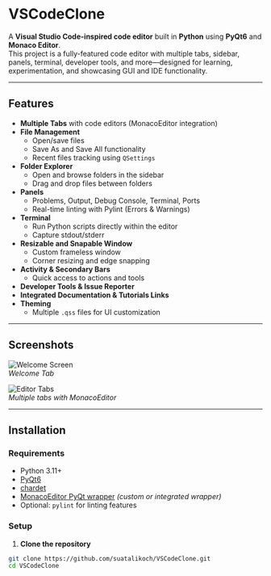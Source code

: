 # VSCodeClone

A **Visual Studio Code-inspired code editor** built in **Python** using **PyQt6** and **Monaco Editor**.  
This project is a fully-featured code editor with multiple tabs, sidebar, panels, terminal, developer tools, and more—designed for learning, experimentation, and showcasing GUI and IDE functionality.

---

## Features

- **Multiple Tabs** with code editors (MonacoEditor integration)
- **File Management**
  - Open/save files
  - Save As and Save All functionality
  - Recent files tracking using `QSettings`
- **Folder Explorer**
  - Open and browse folders in the sidebar
  - Drag and drop files between folders
- **Panels**
  - Problems, Output, Debug Console, Terminal, Ports
  - Real-time linting with Pylint (Errors & Warnings)
- **Terminal**
  - Run Python scripts directly within the editor
  - Capture stdout/stderr
- **Resizable and Snapable Window**
  - Custom frameless window
  - Corner resizing and edge snapping
- **Activity & Secondary Bars**
  - Quick access to actions and tools
- **Developer Tools & Issue Reporter**
- **Integrated Documentation & Tutorials Links**
- **Theming**
  - Multiple `.qss` files for UI customization

---

## Screenshots

![Welcome Screen](resources/screenshots/Screenshot1.png)  
_Welcome Tab_

![Editor Tabs](resources/screenshots/Screenshot2.png)  
_Multiple tabs with MonacoEditor_

---

## Installation

### Requirements

- Python 3.11+
- [PyQt6](https://pypi.org/project/PyQt6/)
- [chardet](https://pypi.org/project/chardet/)
- [MonacoEditor PyQt wrapper](#) _(custom or integrated wrapper)_
- Optional: `pylint` for linting features

### Setup

1. **Clone the repository**

```bash
git clone https://github.com/suatalikoch/VSCodeClone.git
cd VSCodeClone
```
